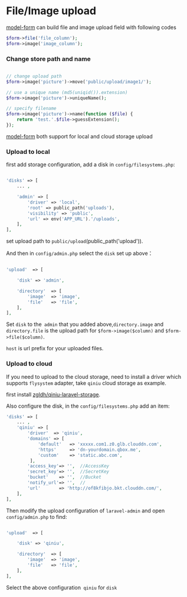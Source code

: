 # File/Image upload

[model-form](/en/model-form.md) can build file and image upload field with following codes

```php
$form->file('file_column');
$form->image('image_column');
```

### Change store path and name

```php

// change upload path
$form->image('picture')->move('public/upload/image1/');

// use a unique name (md5(uniqid()).extension)
$form->image('picture')->uniqueName();

// specify filename
$form->image('picture')->name(function ($file) {
    return 'test.'.$file->guessExtension();
});

```

[model-form](/en/model-form.md) both support for local and cloud storage upload

### Upload to local

first add storage configuration, add a disk in `config/filesystems.php`:

```php

'disks' => [
    ... ,

    'admin' => [
        'driver' => 'local',
        'root' => public_path('uploads'),
        'visibility' => 'public',
        'url' => env('APP_URL').'/uploads',
    ],
],

```

set upload path to `public/upload`(public_path('upload')).

And then in `config/admin.php` select the `disk` set up above：

```php

'upload'  => [

    'disk' => 'admin',

    'directory'  => [
        'image'  => 'image',
        'file'   => 'file',
    ],
],

```

Set `disk` to the` admin` that you added above,`directory.image` and `directory.file` is the upload path
for `$form->image($column)` and `$form->file($column)`.

`host` is url prefix for your uploaded files.

### Upload to cloud

If you need to upload to the cloud storage, need to install a driver which supports `flysystem` adapter, take `qiniu`
cloud storage as example.

first install [zgldh/qiniu-laravel-storage](https://github.com/zgldh/qiniu-laravel-storage).

Also configure the disk, in the `config/filesystems.php` add an item:

```php
'disks' => [
    ... ,
    'qiniu' => [
        'driver'  => 'qiniu',
        'domains' => [
            'default'   => 'xxxxx.com1.z0.glb.clouddn.com', 
            'https'     => 'dn-yourdomain.qbox.me',       
            'custom'    => 'static.abc.com',              
         ],
        'access_key'=> '',  //AccessKey
        'secret_key'=> '',  //SecretKey
        'bucket'    => '',  //Bucket
        'notify_url'=> '',  //
        'url'       => 'http://of8kfibjo.bkt.clouddn.com/',
    ],
],

```

Then modify the upload configuration of `laravel-admin` and open `config/admin.php` to find:

```php

'upload'  => [

    'disk' => 'qiniu',

    'directory'  => [
        'image'  => 'image',
        'file'   => 'file',
    ],
],

```

Select the above configuration` qiniu` for `disk`